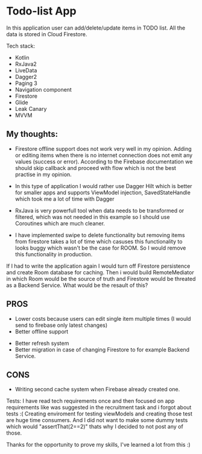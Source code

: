 # Todo-list App

In this application user can add/delete/update items in TODO list. All the data is stored in Cloud Firestore. 

Tech stack: 
- Kotlin
- RxJava2
- LiveData
- Dagger2
- Paging 3
- Navigation component 
- Firestore
- Glide
- Leak Canary
- MVVM

## My thoughts:
- Firestore offline support does not work very well in my opinion.
Adding or editing items when there is no internet connection does not emit any values (success or error).
According to the Firebase documentation we should skip callback and proceed with flow which is not the best practise in my opinion.

- In this type of application I would rather use Dagger Hilt which is better for smaller apps and supports 
ViewModel injection, SavedStateHandle which took me a lot of time with Dagger

- RxJava is very powerfull tool when data needs to be transformed or filtered, which was not needed in this example so I should use Coroutines
which are much cleaner.

- I have implemented swipe to delete functionality but removing items from firestore takes a lot of time which casuses this functionality to looks
buggy which wasn't be the case for ROOM. So I would remove this functionality in production. 


If I had to write the application again I would turn off Firestore persistence and create Room database for caching.
Then i would build RemoteMediator in which Room would be the source of truth and Firestore would be threated as a Backend Service.
What would be the resault of this?

## PROS
- Lower costs because users can edit single item multiple times (I would send to firebase only latest changes)
- Better offline support
+ Better refresh system
+ Better migration in case of changing Firestore to for example Backend Service. 

## CONS
- Writing second cache system when Firebase already created one.

Tests:
I have read tech requirements once and then focused on app requirements like was suggested in the recruitment task and i forgot about tests :(
Creating enviroment for testing viewModels and creating those test are huge time consumers.
And I did not want to make some dummy tests which would "assertThat(2==2)" thats why I decided to not post any of those.

Thanks for the opportunity to prove my skills, I've learned a lot from this :) 

